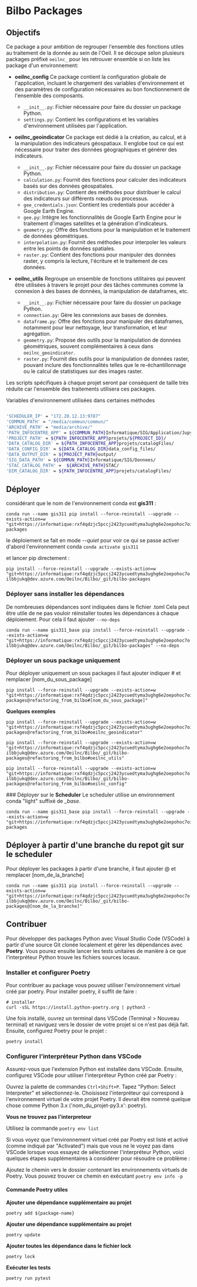 # Bilbo Packages

## Objectifs

Ce package a pour ambition de regrouper l'ensemble des fonctions utiles au traitement de la donnée au sein de l'Oeil.
Il se découpe selon plusieurs packages préfixé `oeilnc_` pour les retrouver ensemble si on liste les package d'un environnement:
- **oeilnc_config**
  Ce package contient la configuration globale de l'application, incluant le chargement des variables d'environnement et des paramètres de configuration nécessaires au bon fonctionnement de l'ensemble des composants.
  - `__init__.py`: Fichier nécessaire pour faire du dossier un package Python.
  - `settings.py`: Contient les configurations et les variables d'environnement utilisées par l'application.

- **oeilnc_geoindicator**
  Ce package est dédié à la création, au calcul, et à la manipulation des indicateurs géospatiaux. Il englobe tout ce qui est nécessaire pour traiter des données géographiques et générer des indicateurs.
  - `__init__.py`: Fichier nécessaire pour faire du dossier un package Python.
  - `calculation.py`: Fournit des fonctions pour calculer des indicateurs basés sur des données géospatiales.
  - `distribution.py`: Contient des méthodes pour distribuer le calcul des indicateurs sur différents nœuds ou processus.
  - `gee_credentials.json`: Contient les credentials pour accéder à Google Earth Engine.
  - `gee.py`: Intègre les fonctionnalités de Google Earth Engine pour le traitement d'images satellites et la génération d'indicateurs.
  - `geometry.py`: Offre des fonctions pour la manipulation et le traitement de données géométriques.
  - `interpolation.py`: Fournit des méthodes pour interpoler les valeurs entre les points de données spatiales.
  - `raster.py`: Contient des fonctions pour manipuler des données raster, y compris la lecture, l'écriture et le traitement de ces données.

- **oeilnc_utils**
  Regroupe un ensemble de fonctions utilitaires qui peuvent être utilisées à travers le projet pour des tâches communes comme la connexion à des bases de données, la manipulation de dataframes, etc.
  - `__init__.py`: Fichier nécessaire pour faire du dossier un package Python.
  - `connection.py`: Gère les connexions aux bases de données.
  - `dataframe.py`: Offre des fonctions pour manipuler des dataframes, notamment pour leur nettoyage, leur transformation, et leur agrégation.
  - `geometry.py`: Propose des outils pour la manipulation de données géométriques, souvent complémentaires à ceux dans `oeilnc_geoindicator`.
  - `raster.py`: Fournit des outils pour la manipulation de données raster, pouvant inclure des fonctionnalités telles que le re-échantillonnage ou le calcul de statistiques sur des images raster.

Les scripts spécifiques à chaque projet seront par conséquent de taille très réduite car l'ensemble des traitements utilisera ces packages.

Variables d'environnement utilisées dans certaines méthodes

```bash

'SCHEDULER_IP' = "172.20.12.13:9787"
'COMMUN_PATH' = "/media/commun/commun/"
'ARCHIVE_PATH' = "media/archive/"
'PATH_INFOCENTRE_APP' = ${COMMUN_PATH}Informatique/SIG/Application/Jupyterhub/
'PROJECT_PATH' = ${PATH_INFOCENTRE_APP}projets/${PROJECT_ID}/
'DATA_CATALOG_DIR' = ${PATH_INFOCENTRE_APP}projets/catalogFiles/ 
'DATA_CONFIG_DIR' = ${DATA_CATALOG_DIR}data_config_files/
'DATA_OUTPUT_DIR' = ${PROJECT_PATH}output/
'SIG_DATA_PATH' = ${COMMUN_PATH}Informatique/SIG/Donnees/
'STAC_CATALOG_PATH' =  ${ARCHIVE_PATH}STAC/
'DIM_CATALOG_DIR' = ${PATH_INFOCENTRE_APP}projets/catalogFiles/

```


## Déployer

considérant que le nom de l'environnement conda est **gis311** : 

```
conda run --name gis311 pip install --force-reinstall --upgrade --exists-action=w  "git+https://informatique:rxf4qdzjc5pccj2423ycuedtyma3ughg6e2oepohoc7oilbbjukq@dev.azure.com/Oeilnc/Bilbo/_git/bilbo-packages
```

le déploiement se fait en mode *--quiet*
pour voir ce qui se passe activer d'abord l'environnement conda 
`conda activate gis311`

et lancer pip directement :

`pip install --force-reinstall --upgrade --exists-action=w  "git+https://informatique:rxf4qdzjc5pccj2423ycuedtyma3ughg6e2oepohoc7oilbbjukq@dev.azure.com/Oeilnc/Bilbo/_git/bilbo-packages`


### Déployer sans installer les dépendances

De nombreuses dépendances sont indiquées dans le fichier .toml 
Cela peut être utile de ne pas vouloir réinstaller toutes les dépendances à chaque déploiement. Pour cela il faut ajouter `--no-deps`

`conda run --name gis311_base pip install --force-reinstall --upgrade --exists-action=w  "git+https://informatique:rxf4qdzjc5pccj2423ycuedtyma3ughg6e2oepohoc7oilbbjukq@dev.azure.com/Oeilnc/Bilbo/_git/bilbo-packages" --no-deps`


### Déployer un sous package uniquement
Pour déployer uniquement un sous packages  il faut ajouter indiquer # et remplacer [nom_du_sous_package]

```
pip install --force-reinstall --upgrade --exists-action=w  "git+https://informatique:rxf4qdzjc5pccj2423ycuedtyma3ughg6e2oepohoc7oilbbjukq@dev.azure.com/Oeilnc/Bilbo/_git/bilbo-packages@refactoring_from_bilbo#[nom_du_sous_package]"
```

**Quelques exemples** 
```
pip install --force-reinstall --upgrade --exists-action=w  "git+https://informatique:rxf4qdzjc5pccj2423ycuedtyma3ughg6e2oepohoc7oilbbjukq@dev.azure.com/Oeilnc/Bilbo/_git/bilbo-packages@refactoring_from_bilbo#oeilnc_geoindicator"
```

`pip install --force-reinstall --upgrade --exists-action=w  "git+https://informatique:rxf4qdzjc5pccj2423ycuedtyma3ughg6e2oepohoc7oilbbjukq@dev.azure.com/Oeilnc/Bilbo/_git/bilbo-packages@refactoring_from_bilbo#oeilnc_utils"`

`pip install --force-reinstall --upgrade --exists-action=w  "git+https://informatique:rxf4qdzjc5pccj2423ycuedtyma3ughg6e2oepohoc7oilbbjukq@dev.azure.com/Oeilnc/Bilbo/_git/bilbo-packages@refactoring_from_bilbo#oeilnc_config"`


### Déployer sur le **Scheduler**
Le scheduler utilise un environnement conda "light" suffixé de  *_base*.

```
conda run --name gis311_base pip install --force-reinstall --upgrade --exists-action=w  "git+https://informatique:rxf4qdzjc5pccj2423ycuedtyma3ughg6e2oepohoc7oilbbjukq@dev.azure.com/Oeilnc/Bilbo/_git/bilbo-packages
```

## Déployer à partir d'une branche du repot git sur le scheduler
Pour déployer les packages à partir d'une branche, il faut ajouter @ et remplacer [nom_de_la_branche]

`conda run --name gis311 pip install --force-reinstall --upgrade --exists-action=w  "git+https://informatique:rxf4qdzjc5pccj2423ycuedtyma3ughg6e2oepohoc7oilbbjukq@dev.azure.com/Oeilnc/Bilbo/_git/bilbo-packages@[nom_de_la_branche]"`


## Contribuer

Pour développer des packages Python avec Visual Studio Code (VSCode) à partir d'une source Git clonée localement et gérer les dépendances avec **Poetry**.
Vous pourez ensuite lancer les tests unitaires de manière à ce que l'interpréteur Python trouve les fichiers sources locaux.

### Installer et configurer Poetry

Pour contribuer au package vous pouvez utiliser l'environnement virtuel créé par poetry.
Pour installer poetry, il suffit de faire :
```shell
# installer 
curl -sSL https://install.python-poetry.org | python3 -

```

Une fois installé, ouvrez un terminal dans VSCode (Terminal > Nouveau terminal) et naviguez vers le dossier de votre projet si ce n'est pas déjà fait. Ensuite, configurez Poetry pour le projet :

``` 
poetry install
```

### Configurer l'interpréteur Python dans VSCode

Assurez-vous que l'extension Python est installée dans VSCode. Ensuite, configurez VSCode pour utiliser l'interpréteur Python créé par Poetry :

Ouvrez la palette de commandes `Ctrl+Shift+P`.
Tapez "Python: Select Interpreter" et sélectionnez-le.
Choisissez l'interpréteur qui correspond à l'environnement virtuel de votre projet Poetry. Il devrait être nommé quelque chose comme Python 3.x ('nom_du_projet-py3.x': poetry).

**Vous ne trouvez pas l'interpreteur**

Utilisez la commande `poetry env list`

Si vous voyez que l'environnement virtuel créé par Poetry est listé et activé (comme indiqué par "Activated") mais que vous ne le voyez pas dans VSCode lorsque vous essayez de sélectionner l'interpréteur Python, voici quelques étapes supplémentaires à considérer pour résoudre ce problème :

Ajoutez le chemin vers le dossier contenant les environnements virtuels de Poetry. Vous pouvez trouver ce chemin en exécutant `poetry env info -p`

#### Commande Poetry utiles

**Ajouter une dépendance supplémentaire au projet**
```
poetry add ${package-name}
```

**Ajouter une dépendance supplémentaire au projet**

```
poetry update
```

**Ajouter toutes les dépendance dans le fichier lock**

```
poetry lock
```

**Exécuter les tests**

```
poetry run pytest
```


